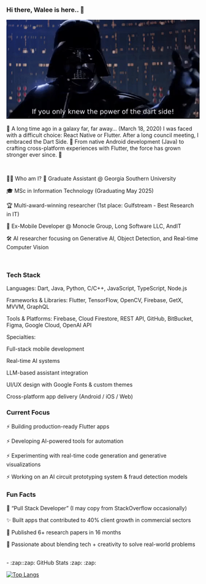 ### Hi there, Walee is here.. 👋

[![](https://github.com/NafeeWalee/NafeeWalee/blob/master/dartSide.gif)](#)


🚀 A long time ago in a galaxy far, far away… (March 18, 2020)
I was faced with a difficult choice: React Native or Flutter. After a long council meeting, I embraced the Dart Side. 🌌
From native Android development (Java) to crafting cross-platform experiences with Flutter, the force has grown stronger ever since. 💙

<br />

👨‍💻 Who am I?
🧠 Graduate Assistant @ Georgia Southern University

🎓 MSc in Information Technology (Graduating May 2025)

🏆 Multi-award-winning researcher (1st place: Gulfstream - Best Research in IT)

📱 Ex-Mobile Developer @ Monocle Group, Long Software LLC, AndIT

🛠 AI researcher focusing on Generative AI, Object Detection, and Real-time Computer Vision

<br />

### Tech Stack
Languages:
Dart, Java, Python, C/C++, JavaScript, TypeScript, Node.js

Frameworks & Libraries:
Flutter, TensorFlow, OpenCV, Firebase, GetX, MVVM, GraphQL

Tools & Platforms:
Firebase, Cloud Firestore, REST API, GitHub, BitBucket, Figma, Google Cloud, OpenAI API

Specialties:

Full-stack mobile development

Real-time AI systems

LLM-based assistant integration

UI/UX design with Google Fonts & custom themes

Cross-platform app delivery (Android / iOS / Web)
<br />


### Current Focus
⚡ Building production-ready Flutter apps

⚡ Developing AI-powered tools for automation

⚡ Experimenting with real-time code generation and generative visualizations

⚡ Working on an AI circuit prototyping system & fraud detection models


### Fun Facts
🧲 “Pull Stack Developer” (I may copy from StackOverflow occasionally)

✨ Built apps that contributed to 40% client growth in commercial sectors

🧪 Published 6+ research papers in 16 months

🎯 Passionate about blending tech + creativity to solve real-world problems

<br />
- :zap::zap: GitHub Stats :zap: :zap:
<br />

[![Top Langs](https://github-readme-stats.vercel.app/api/top-langs/?username=NafeeWalee&layout=compact)](https://github.com/NafeeWalee/github-readme-stats)


[portfolio]: https://portfolio-naw.web.app/
[BSc Projects]: https://purenafee.blogspot.com
[youtube]: https://www.youtube.com/channel/UCBcd-lf-Z37jMS6iOKGAFcw
[as]: https://www.google.com/search?q=androidstudio
[xc]: https://www.google.com/search?q=xcode
[dart]: https://www.google.com/search?q=dart
[flutter]: https://www.google.com/search?q=flutter
[gql]: https://www.google.com/search?q=graphql
[nodejs]: https://www.google.com/search?q=nodejs
[mysql]: https://www.google.com/search?q=mysql
[mongodb]: https://www.google.com/search?q=mongodb
[Firebase]: https://www.google.com/search?q=firebase
